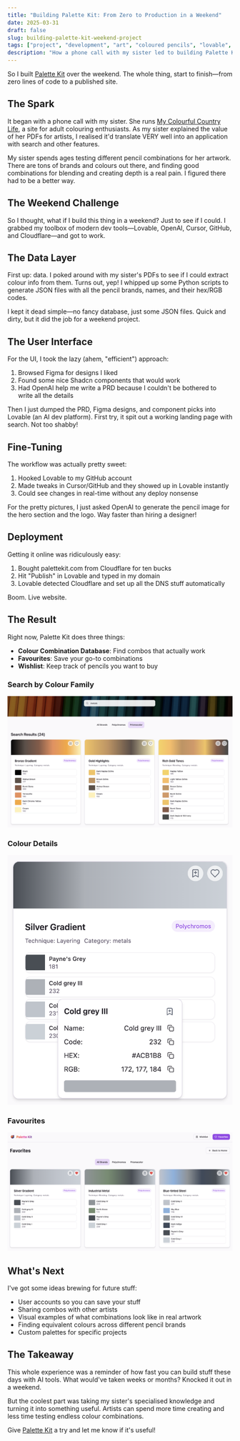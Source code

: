 ```yaml
---
title: "Building Palette Kit: From Zero to Production in a Weekend"
date: 2025-03-31
draft: false
slug: building-palette-kit-weekend-project
tags: ["project", "development", "art", "coloured pencils", "lovable", "OpenAI", "Cloudflare"]
description: "How a phone call with my sister led to building Palette Kit, a tool for coloured pencil artists, in a single weekend using modern development tools and AI assistance."
---
```


So I built [Palette Kit](https://palettekit.com) over the weekend. The whole thing, start to finish—from zero lines of code to a published site.

## The Spark

It began with a phone call with my sister. She runs [My Colourful Country Life](https://www.mycolourfulcountrylife.com/), a site for adult colouring enthusiasts. As my sister explained the value of her PDFs for artists, I realised it'd translate VERY well into an application with search and other features.

My sister spends ages testing different pencil combinations for her artwork. There are tons of brands and colours out there, and finding good combinations for blending and creating depth is a real pain. I figured there had to be a better way.

## The Weekend Challenge

So I thought, what if I build this thing in a weekend? Just to see if I could. I grabbed my toolbox of modern dev tools—Lovable, OpenAI, Cursor, GitHub, and Cloudflare—and got to work.

## The Data Layer

First up: data. I poked around with my sister's PDFs to see if I could extract colour info from them. Turns out, yep! I whipped up some Python scripts to generate JSON files with all the pencil brands, names, and their hex/RGB codes.

I kept it dead simple—no fancy database, just some JSON files. Quick and dirty, but it did the job for a weekend project.

## The User Interface

For the UI, I took the lazy (ahem, "efficient") approach:
1. Browsed Figma for designs I liked
2. Found some nice Shadcn components that would work
3. Had OpenAI help me write a PRD because I couldn't be bothered to write all the details

Then I just dumped the PRD, Figma designs, and component picks into Lovable (an AI dev platform). First try, it spit out a working landing page with search. Not too shabby!

## Fine-Tuning

The workflow was actually pretty sweet:
1. Hooked Lovable to my GitHub account
2. Made tweaks in Cursor/GitHub and they showed up in Lovable instantly
3. Could see changes in real-time without any deploy nonsense

For the pretty pictures, I just asked OpenAI to generate the pencil image for the hero section and the logo. Way faster than hiring a designer!

## Deployment

Getting it online was ridiculously easy:
1. Bought palettekit.com from Cloudflare for ten bucks
2. Hit "Publish" in Lovable and typed in my domain
3. Lovable detected Cloudflare and set up all the DNS stuff automatically

Boom. Live website.

## The Result

Right now, Palette Kit does three things:
- **Colour Combination Database**: Find combos that actually work
- **Favourites**: Save your go-to combinations
- **Wishlist**: Keep track of pencils you want to buy

### Search by Colour Family
![Search by Colour Family](/images/projects/palettekit/search-colour-family.png)

### Colour Details
![Colour Details](/images/projects/palettekit/colour-details.png)

### Favourites
![Favourites](/images/projects/palettekit/favourites.png)

## What's Next

I've got some ideas brewing for future stuff:
- User accounts so you can save your stuff
- Sharing combos with other artists
- Visual examples of what combinations look like in real artwork
- Finding equivalent colours across different pencil brands
- Custom palettes for specific projects

## The Takeaway

This whole experience was a reminder of how fast you can build stuff these days with AI tools. What would've taken weeks or months? Knocked it out in a weekend.

But the coolest part was taking my sister's specialised knowledge and turning it into something useful. Artists can spend more time creating and less time testing endless colour combinations.

Give [Palette Kit](https://palettekit.com) a try and let me know if it's useful!